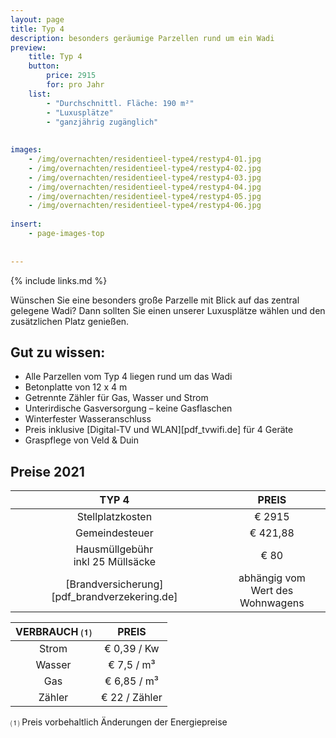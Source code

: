 ```yaml
---
layout: page
title: Typ 4
description: besonders geräumige Parzellen rund um ein Wadi
preview: 
    title: Typ 4
    button:
        price: 2915
        for: pro Jahr
    list:
        - "Durchschnittl. Fläche: 190 m²"
        - "Luxusplätze"
        - "ganzjährig zugänglich"
        
        
images:
    - /img/overnachten/residentieel-type4/restyp4-01.jpg
    - /img/overnachten/residentieel-type4/restyp4-02.jpg
    - /img/overnachten/residentieel-type4/restyp4-03.jpg
    - /img/overnachten/residentieel-type4/restyp4-04.jpg
    - /img/overnachten/residentieel-type4/restyp4-05.jpg
    - /img/overnachten/residentieel-type4/restyp4-06.jpg
    
insert:
    - page-images-top
    
    
---
```


{% include links.md %}

Wünschen Sie eine besonders große Parzelle mit Blick auf das zentral gelegene Wadi? Dann sollten Sie einen unserer Luxusplätze wählen und den zusätzlichen Platz genießen.

## Gut zu wissen:

- Alle Parzellen vom Typ 4 liegen rund um das Wadi
- Betonplatte von 12 x 4 m 
- Getrennte Zähler für Gas, Wasser und Strom
- Unterirdische Gasversorgung – keine Gasflaschen
- Winterfester Wasseranschluss
- Preis inklusive [Digital-TV und WLAN][pdf_tvwifi.de] für 4 Geräte
- Graspflege von Veld & Duin


## Preise 2021

TYP 4                                          |PREIS                               |
:---------------------------------------------:|:----------------------------------:|
Stellplatzkosten                         | € 2915        
Gemeindesteuer                                   | € 421,88
Hausmüllgebühr<br>inkl 25 Müllsäcke<br>         | € 80  
 [Brandversicherung][pdf_brandverzekering.de]   | abhängig vom <br>Wert des Wohnwagens

VERBRAUCH ⑴           |PREIS          |
:--------------------:|:-------------:|
Strom                 | € 0,39 / Kw        
Wasser                | € 7,5 / m³
Gas                   | € 6,85 / m³
Zähler                | € 22 / Zähler

⑴ Preis vorbehaltlich Änderungen der Energiepreise


